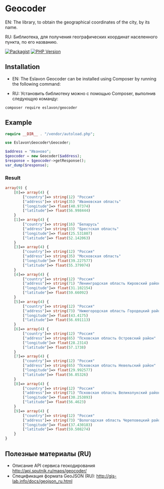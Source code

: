 # Geocoder
EN: The library, to obtain the geographical coordinates of the city, by its name.

RU: Библиотека, для получения географических координат населенного пункта, по его названию.

[![Packagist](https://img.shields.io/badge/Packagist-v1.0-green)](https://packagist.org/packages/eslavon/geocoder)
[![PHP Version](https://img.shields.io/badge/PHP-v%207.3-brightgreen)](https://www.php.net/releases/7_3_0.php)

## Installation
* EN: The Eslavon Geocoder can be installed using Composer by running the following command:
     
* RU: Установить библиотеку можно с помощью Composer, выполнив следующую команду:
```
composer require eslavon/geocoder
```

## Example

```php
require __DIR__ . "/vendor/autoload.php";

use Eslavon\Geocoder\Geocoder;

$address = "Иваново";
$geocoder = new Geocoder($address);
$response = $geocoder->getResponse();
var_dump($response);
```

### Result
```php
array(9) {
    [0]=> array(4) { 
        ["country"]=> string(12) "Россия" 
        ["address"]=> string(35) "Ивановская область" 
        ["longitude"]=> float(40.97374) 
        ["latitude"]=> float(56.998444) 
    } 
    [1]=> array(4) { 
        ["country"]=> string(16) "Беларусь" 
        ["address"]=> string(33) "Брестская область" 
        ["longitude"]=> float(25.531807) 
        ["latitude"]=> float(52.142063) 
    } 
    [3]=> array(4) { 
        ["country"]=> string(12) "Россия" 
        ["address"]=> string(35) "Московская область" 
        ["longitude"]=> float(39.227577) 
        ["latitude"]=> float(55.379974) 
    } 
    [4]=> array(4) { 
        ["country"]=> string(12) "Россия" 
        ["address"]=> string(71) "Ленинградская область Кировский район" 
        ["longitude"]=> float(31.102154) 
        ["latitude"]=> float(59.66092) 
    } 
    [5]=> array(4) { 
        ["country"]=> string(12) "Россия" 
        ["address"]=> string(73) "Нижегородская область Городецкий район" 
        ["longitude"]=> float(43.4175) 
        ["latitude"]=> float(56.691113) 
    } 
    [6]=> array(4) { 
        ["country"]=> string(12) "Россия" 
        ["address"]=> string(65) "Псковская область Островский район" 
        ["longitude"]=> float(28.2314) 
        ["latitude"]=> float(57.1738) 
    } 
    [7]=> array(4) { 
        ["country"]=> string(12) "Россия" 
        ["address"]=> string(65) "Псковская область Невельский район" 
        ["longitude"]=> float(29.992577) 
        ["latitude"]=> float(56.05326) 
    } 
    [8]=> array(4) { 
        ["country"]=> string(12) "Россия" 
        ["address"]=> string(71) "Псковская область Великолукский район" 
        ["longitude"]=> float(30.253893) 
        ["latitude"]=> float(56.4623) 
    } 
    [9]=> array(4) { 
        ["country"]=> string(12) "Россия" 
        ["address"]=> string(73) "Вологодская область Череповецкий район" 
        ["longitude"]=> float(37.430183) 
        ["latitude"]=> float(59.508274) 
    }
}
```

## Полезные материалы (RU)
* Описание API сервиса геокодирования http://api.sputnik.ru/maps/geocoder/
* Спецификация формата GeoJSON (RU): http://gis-lab.info/docs/geojson_ru.html


